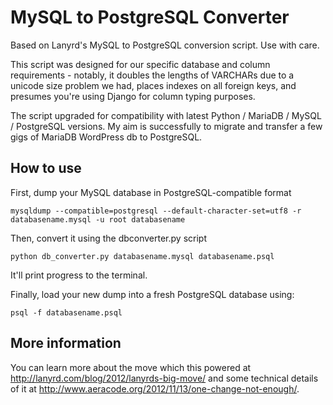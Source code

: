 MySQL to PostgreSQL Converter
=============================

Based on Lanyrd's MySQL to PostgreSQL conversion script. Use with care.

This script was designed for our specific database and column requirements - notably, it doubles the lengths of VARCHARs due to a unicode size problem we had, places indexes on all foreign keys, and presumes you're using Django for column typing purposes.

The script upgraded for compatibility with latest Python / MariaDB / MySQL / PostgreSQL versions. My aim is successfully to migrate and transfer a few gigs of MariaDB WordPress db to PostgreSQL.

How to use
----------

First, dump your MySQL database in PostgreSQL-compatible format

```
mysqldump --compatible=postgresql --default-character-set=utf8 -r databasename.mysql -u root databasename
```

Then, convert it using the dbconverter.py script

`python db_converter.py databasename.mysql databasename.psql`

It'll print progress to the terminal.

Finally, load your new dump into a fresh PostgreSQL database using: 

`psql -f databasename.psql`

More information
----------------

You can learn more about the move which this powered at http://lanyrd.com/blog/2012/lanyrds-big-move/ and some technical details of it at http://www.aeracode.org/2012/11/13/one-change-not-enough/.
